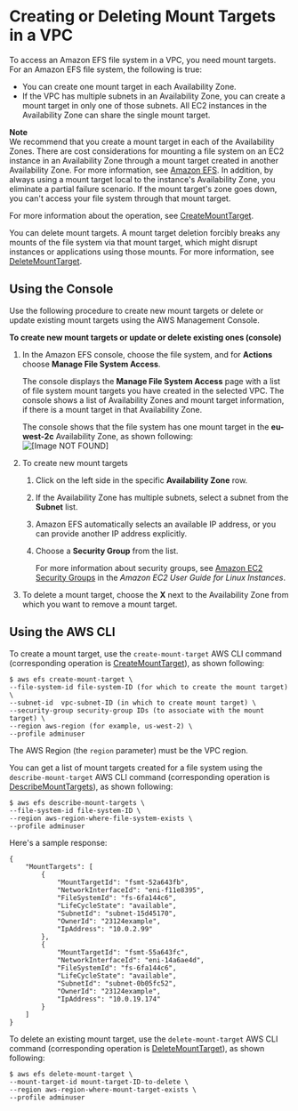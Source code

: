 # Creating or Deleting Mount Targets in a VPC<a name="manage-fs-access-create-delete-mount-targets"></a>

To access an Amazon EFS file system in a VPC, you need mount targets\. For an Amazon EFS file system, the following is true:
+ You can create one mount target in each Availability Zone\. 
+ If the VPC has multiple subnets in an Availability Zone, you can create a mount target in only one of those subnets\. All EC2 instances in the Availability Zone can share the single mount target\. 

**Note**  
We recommend that you create a mount target in each of the Availability Zones\. There are cost considerations for mounting a file system on an EC2 instance in an Availability Zone through a mount target created in another Availability Zone\. For more information, see [Amazon EFS](https://aws.amazon.com/efs/)\. In addition, by always using a mount target local to the instance's Availability Zone, you eliminate a partial failure scenario\. If the mount target's zone goes down, you can't access your file system through that mount target\. 

For more information about the operation, see [CreateMountTarget](API_CreateMountTarget.md)\.

You can delete mount targets\. A mount target deletion forcibly breaks any mounts of the file system via that mount target, which might disrupt instances or applications using those mounts\. For more information, see [DeleteMountTarget](API_DeleteMountTarget.md)\.

## Using the Console<a name="manage-fs-create-delete-mt-console"></a>

Use the following procedure to create new mount targets or delete or update existing mount targets using the AWS Management Console\.

**To create new mount targets or update or delete existing ones \(console\)**

1. In the Amazon EFS console, choose the file system, and for **Actions** choose **Manage File System Access**\. 

   The console displays the **Manage File System Access** page with a list of file system mount targets you have created in the selected VPC\. The console shows a list of Availability Zones and mount target information, if there is a mount target in that Availability Zone\.

   The console shows that the file system has one mount target in the **eu\-west\-2c** Availability Zone, as shown following:  
![\[Image NOT FOUND\]](http://docs.aws.amazon.com/efs/latest/ug/images/manage-fs-05.png)

1. To create new mount targets

   1. Click on the left side in the specific **Availability Zone** row\.

   1. If the Availability Zone has multiple subnets, select a subnet from the **Subnet** list\. 

   1. Amazon EFS automatically selects an available IP address, or you can provide another IP address explicitly\.

   1. Choose a **Security Group** from the list\. 

      For more information about security groups, see [Amazon EC2 Security Groups](https://docs.aws.amazon.com/AWSEC2/latest/UserGuide/using-network-security.html) in the *Amazon EC2 User Guide for Linux Instances*\.

1. To delete a mount target, choose the **X** next to the Availability Zone from which you want to remove a mount target\.

## Using the AWS CLI<a name="manage-fs-create-delete-mt-cli"></a>

To create a mount target, use the `create-mount-target` AWS CLI command \(corresponding operation is [CreateMountTarget](API_CreateMountTarget.md)\), as shown following:

```
$ aws efs create-mount-target \
--file-system-id file-system-ID (for which to create the mount target) \
--subnet-id  vpc-subnet-ID (in which to create mount target) \
--security-group security-group IDs (to associate with the mount target) \
--region aws-region (for example, us-west-2) \
--profile adminuser
```

The AWS Region \(the `region` parameter\) must be the VPC region\. 

You can get a list of mount targets created for a file system using the `describe-mount-target` AWS CLI command \(corresponding operation is [DescribeMountTargets](API_DescribeMountTargets.md)\), as shown following: 

```
$ aws efs describe-mount-targets \
--file-system-id file-system-ID \
--region aws-region-where-file-system-exists \
--profile adminuser
```

Here's a sample response:

```
{
    "MountTargets": [
        {
            "MountTargetId": "fsmt-52a643fb",
            "NetworkInterfaceId": "eni-f11e8395",
            "FileSystemId": "fs-6fa144c6",
            "LifeCycleState": "available",
            "SubnetId": "subnet-15d45170",
            "OwnerId": "23124example",
            "IpAddress": "10.0.2.99"
        },
        {
            "MountTargetId": "fsmt-55a643fc",
            "NetworkInterfaceId": "eni-14a6ae4d",
            "FileSystemId": "fs-6fa144c6",
            "LifeCycleState": "available",
            "SubnetId": "subnet-0b05fc52",
            "OwnerId": "23124example",
            "IpAddress": "10.0.19.174"
        }
    ]
}
```

To delete an existing mount target, use the `delete-mount-target` AWS CLI command \(corresponding operation is [DeleteMountTarget](API_DeleteMountTarget.md)\), as shown following:

```
$ aws efs delete-mount-target \
--mount-target-id mount-target-ID-to-delete \
--region aws-region-where-mount-target-exists \
--profile adminuser
```